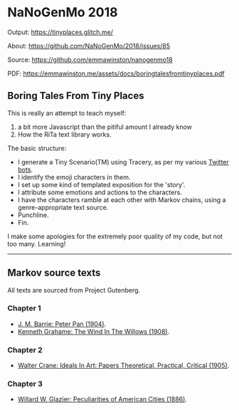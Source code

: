 NaNoGenMo 2018
=================

Output: https://tinyplaces.glitch.me/

About: https://github.com/NaNoGenMo/2018/issues/85

Source: https://github.com/emmawinston/nanogenmo18

PDF: https://emmawinston.me/assets/docs/boringtalesfromtinyplaces.pdf

Boring Tales From Tiny Places
--------------------------------

This is really an attempt to teach myself:

1) a bit more Javascript than the pitiful amount I already know
2) How the RiTa text library works. 

The basic structure:

* I generate a Tiny Scenario(TM) using Tracery, as per my various [Twitter bots](http://deerful.space). 
* I identify the emoji characters in them. 
* I set up some kind of templated exposition for the 'story'.
* I attribute some emotions and actions to the characters. 
* I have the characters ramble at each other with Markov chains, using a genre-appropriate text source.
* Punchline. 
* Fin. 

I make some apologies for the extremely poor quality of my code, but not too many. Learning!


-----------------------


## Markov source texts

All texts are sourced from Project Gutenberg.

### Chapter 1

* [J. M. Barrie: Peter Pan (1904)](http://www.gutenberg.org/ebooks/16).
* [Kenneth Grahame: The Wind In The Willows (1908)](http://www.gutenberg.org/ebooks/289).


### Chapter 2

* [Walter Crane: Ideals In Art: Papers Theoretical, Practical, Critical (1905)](http://www.gutenberg.org/ebooks/57852).

### Chapter 3

* [Willard W. Glazier: Peculiarities of American Cities (1886)](http://www.gutenberg.org/ebooks/35575).
 